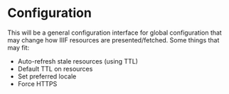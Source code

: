 # Configuration
This will be a general configuration interface for global configuration that may
change how IIIF resources are presented/fetched. Some things that may fit:

- Auto-refresh stale resources (using TTL)
- Default TTL on resources
- Set preferred locale
- Force HTTPS
